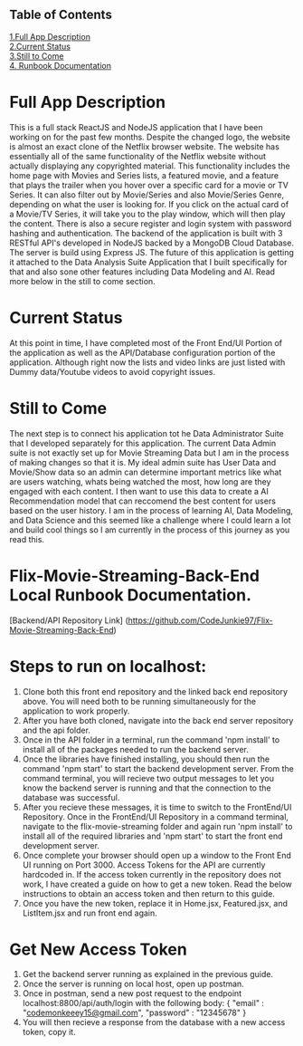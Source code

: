 ## Table of Contents
[1.Full App Description](#full-app-description)\
[2.Current Status](#current-status)\
[3.Still to Come](#still-to-come)\
[4. Runbook Documentation](#steps-to-run-on-localhost)

# Full App Description
This is a full stack ReactJS and NodeJS application that I have been working on for the past few months. Despite the changed logo, the website is almost an exact clone of the Netflix browser website. The website 
has essentially all of the same functionality of the Netflix website without actually displaying any copyrighted material. This functionality includes the home page with Movies and Series lists, a featured movie, 
and a feature that plays the trailer when you hover over a specific card for a movie or TV Series. It can also filter out by Movie/Series and also Movie/Series Genre, depending on what the user is looking for. If 
you click on the actual card of a Movie/TV Series, it will take you to the play window, which will then play the content. There is also a secure register and login system with password hashing and authentication. 
The backend of the application is built with 3 RESTful API's developed in NodeJS backed by a MongoDB Cloud Database. The server is build using Express JS. The future of this application is getting it attached to 
the Data Analysis Suite Application that I built specifically for that and also sone other features including Data Modeling and AI. Read more below in the still to come section.

# Current Status
At this point in time, I have completed most of the Front End/UI Portion of the application as well as the API/Database configuration portion of the application. Although right now the lists and video links are 
just listed with Dummy data/Youtube videos to avoid copyright issues.

# Still to Come
The next step is to connect his application tot he Data Administrator Suite that I developed separately for this application. The current Data Admin suite is not exactly set up for Movie Streaming Data but I am 
in the process of making changes so that it is. My ideal admin suite has User Data and Movie/Show data so an admin can determine important metrics like what are users watching, whats being watched the most, how 
long are they engaged with each content. I then want to use this data to create a AI Recommendation model that can reccomend the best content for users based on the user history. I am in the process of learning 
AI, Data Modeling, and Data Science and this seemed like a challenge where I could learn a lot and build cool things so I am currently in the process of this journey as you read this.

# Flix-Movie-Streaming-Back-End Local Runbook Documentation.
[Backend/API Repository Link] (https://github.com/CodeJunkie97/Flix-Movie-Streaming-Back-End)

# Steps to run on localhost:
1. Clone both this front end repository and the linked back end repository above. You will need both to be running simultaneously for the application to work properly. 
2. After you have both cloned, navigate into the back end server repository and the api folder. 
3. Once in the API folder in a terminal, run the command 'npm install' to install all of the packages needed to run the backend server. 
4. Once the libraries have finished installing, you should then run the command 'npm start' to start the backend development server. From the command terminal, you will recieve two output messages to let you know the backend server is running and that the connection to the database was successful. 
5. After you recieve these messages, it is time to switch to the FrontEnd/UI Repository. Once in the FrontEnd/UI Repository in a command terminal, navigate to the flix-movie-streaming folder and again run 'npm install' to install all of the required libraries and 'npm start' to start the front end development server.
6. Once complete your browser should open up a window to the Front End UI running on Port 3000. Access Tokens for the API are currently hardcoded in. If the access token currently in the repository does not work, I have created a guide on how to get a new token. Read the below instructions to obtain an access token and then return to this guide.
7. Once you have the new token, replace it in Home.jsx, Featured.jsx, and ListItem.jsx and run front end again.

# Get New Access Token
1. Get the backend server running as explained in the previous guide.
2. Once the server is running on local host, open up postman.
3. Once in postman, send a new post request to the endpoint localhost:8800/api/auth/login with the following body:
{
    "email" : "codemonkeeey15@gmail.com",
    "password" : "12345678"
}
4. You will then recieve a response from the database with a new access token, copy it.

